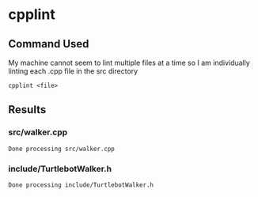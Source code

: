 # cpplint

## Command Used

My machine cannot seem to lint multiple files at a time so I am individually linting each .cpp file in the src directory

    cpplint <file>

## Results

### src/walker.cpp
    Done processing src/walker.cpp

### include/TurtlebotWalker.h 
    Done processing include/TurtlebotWalker.h

